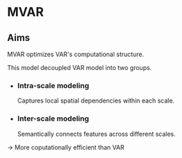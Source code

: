 # MVAR

## Aims

MVAR optimizes VAR's computational structure. 

This model decoupled VAR model into two groups.
- ### Intra-scale modeling

  Captures local spatial dependencies within each scale.
  
- ### Inter-scale modeling

  Semantically connects features across different scales.
  

-> More coputationally efficient than VAR
